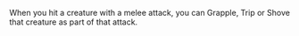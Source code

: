 When you hit a creature with a melee attack, you can Grapple, Trip or Shove that creature as part of that attack.